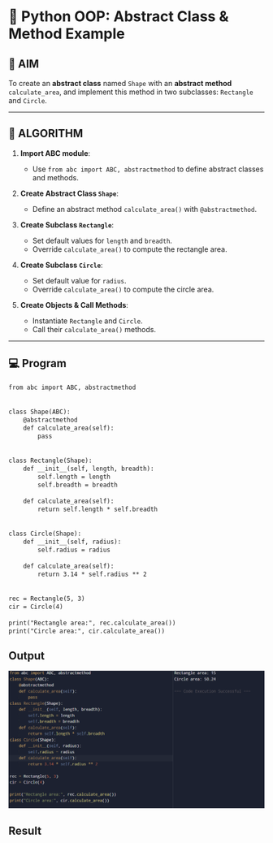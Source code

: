 # 🐍 Python OOP: Abstract Class & Method Example

## 🎯 AIM

To create an **abstract class** named `Shape` with an **abstract method** `calculate_area`, and implement this method in two subclasses: `Rectangle` and `Circle`.

---

## 🧠 ALGORITHM

1. **Import ABC module**:
   - Use `from abc import ABC, abstractmethod` to define abstract classes and methods.

2. **Create Abstract Class `Shape`**:
   - Define an abstract method `calculate_area()` with `@abstractmethod`.

3. **Create Subclass `Rectangle`**:
   - Set default values for `length` and `breadth`.
   - Override `calculate_area()` to compute the rectangle area.

4. **Create Subclass `Circle`**:
   - Set default value for `radius`.
   - Override `calculate_area()` to compute the circle area.

5. **Create Objects & Call Methods**:
   - Instantiate `Rectangle` and `Circle`.
   - Call their `calculate_area()` methods.

---

## 💻 Program
```
from abc import ABC, abstractmethod


class Shape(ABC):
    @abstractmethod
    def calculate_area(self):
        pass


class Rectangle(Shape):
    def __init__(self, length, breadth):
        self.length = length
        self.breadth = breadth
    
    def calculate_area(self):
        return self.length * self.breadth


class Circle(Shape):
    def __init__(self, radius):
        self.radius = radius
    
    def calculate_area(self):
        return 3.14 * self.radius ** 2


rec = Rectangle(5, 3)
cir = Circle(4)

print("Rectangle area:", rec.calculate_area())
print("Circle area:", cir.calculate_area())

```
## Output
![alt text](M6-P1.png)

## Result
